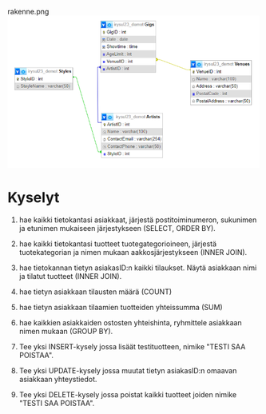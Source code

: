 rakenne.png
![h1_verkkokauppa_rakenne](/rakenne.png)

# Kyselyt

1. hae kaikki tietokantasi asiakkaat, järjestä postitoiminumeron, sukunimen ja etunimen mukaiseen järjestykseen (SELECT, ORDER BY).

<!-- 
SELECT * FROM h1_asiakkaat ORDER BY postitoiminumero, sukunimi, etunimi; 
-->

2. hae kaikki tietokantasi tuotteet tuotegategorioineen, järjestä tuotekategorian ja nimen mukaan aakkosjärjestykseen (INNER JOIN).

<!-- 
SELECT * FROM h1_vaatteet
INNER JOIN h1_kategoriat 
ON h1_vaatteet.kategoriaID = h1_kategoriat.kategoriaID
ORDER BY nimike; 
-->

3. hae tietokannan tietyn asiakasID:n kaikki tilaukset. Näytä asiakkaan nimi ja tilatut tuotteet (INNER JOIN).
<!--
SELECT h1_tilaukset.asiakasID, h1_tilaukset.tilausID, h1_vaatteet.nimike, h1_asiakkaat.sukunimi FROM h1_tilaukset 
INNER JOIN h1_tilauksen_tuotteet ON h1_tilauksen_tuotteet.tilausID = h1_tilaukset.tilausID 
INNER JOIN h1_vaatteet ON h1_vaatteet.tuoteID = h1_tilauksen_tuotteet.tuoteID 
INNER JOIN h1_asiakkaat ON h1_asiakkaat.asiakasID = h1_tilaukset.asiakasID;
-->

4. hae tietyn asiakkaan tilausten määrä (COUNT)

<!-- 
SELECT asiakasID, COUNT(tilausID) FROM h1_tilaukset GROUP BY asiakasID; 
-->

5. hae tietyn asiakkaan tilaamien tuotteiden yhteissumma (SUM)

<!-- SELECT SUM(h1_vaatteet.hinta) FROM h1_vaatteet 
INNER JOIN h1_tilauksen_tuotteet ON h1_vaatteet.tuoteID = h1_tilauksen_tuotteet.tuoteID
INNER JOIN h1_tilaukset ON h1_tilaukset.tilausID = h1_tilauksen_tuotteet.tilausID
INNER JOIN h1_asiakkaat ON h1_asiakkaat.asiakasID = h1_tilaukset.asiakasID
WHERE h1_asiakkaat.sukunimi = 'Bruun'; -->

6. hae kaikkien asiakkaiden ostosten yhteishinta, ryhmittele asiakkaan nimen mukaan (GROUP BY).

<!-- SELECT h1_asiakkaat.sukunimi, SUM(h1_vaatteet.hinta) FROM h1_asiakkaat 
INNER JOIN h1_tilaukset ON h1_tilaukset.asiakasID = h1_asiakkaat.asiakasID
INNER JOIN h1_tilauksen_tuotteet ON h1_tilauksen_tuotteet.tilausID = h1_tilaukset.tilausID
INNER JOIN h1_vaatteet ON h1_vaatteet.tuoteID = h1_tilauksen_tuotteet.tuoteID
GROUP BY h1_asiakkaat.sukunimi; -->

7. Tee yksi INSERT-kysely jossa lisäät testituotteen, nimike "TESTI SAA POISTAA".

<!-- INSERT INTO h1_vaatteet (tuoteID, nimike, hinta, kategoriaID, merkki, koko)
VALUES (4, 'TESTI SAA POISTAA', 129.99, 3, 'North Face', 130); -->

8. Tee yksi UPDATE-kysely jossa muutat tietyn asiakasID:n omaavan asiakkaan yhteystiedot.

<!-- UPDATE h1_vaatteet
SET nimike = 'Talvitakki'
WHERE tuoteID = 4; -->

9. Tee yksi DELETE-kysely jossa poistat kaikki tuotteet joiden nimike "TESTI SAA POISTAA".

<!-- DELETE FROM h1_vaatteet WHERE nimike='TESTI SAA POISTAA'; -->